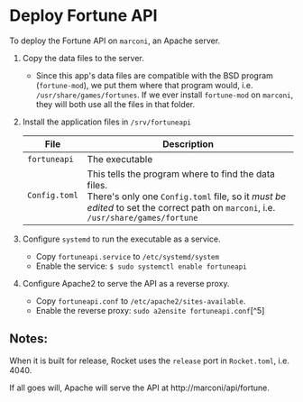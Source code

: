 # Deploy Fortune API
To deploy the Fortune API on `marconi`, an Apache server.

1. Copy the data files to the server.
   * Since this app's data files are compatible with the BSD program (`fortune-mod`), we put them where that program would, i.e. `/usr/share/games/fortunes`. If we ever install `fortune-mod` on `marconi`, they will both use all the files in that folder.
1. Install the application files in `/srv/fortuneapi`

   | File          | Description                                                                                                                                                                                 |
   |---------------|---------------------------------------------------------------------------------------------------------------------------------------------------------------------------------------------|
   | `fortuneapi`  | The executable                                                                                                                                                                              |
   | `Config.toml` | This tells the program where to find the data files. <br/>There's only one `Config.toml` file, so it *must be edited* to set the correct path on `marconi`, i.e. `/usr/share/games/fortune` |
   
1. Configure `systemd` to run the executable as a service.
   * Copy `fortuneapi.service` to `/etc/systemd/system`
   * Enable the service: `$ sudo systemctl enable fortuneapi`
1. Configure Apache2 to serve the API as a reverse proxy.
   * Copy `fortuneapi.conf` to `/etc/apache2/sites-available`. 
   * Enable the reverse proxy: `sudo a2ensite fortuneapi.conf`[^5]

## Notes:
When it is built for release, Rocket uses the `release` port in `Rocket.toml`, i.e. 4040. 

If all goes will, Apache will serve the API at http://marconi/api/fortune.
